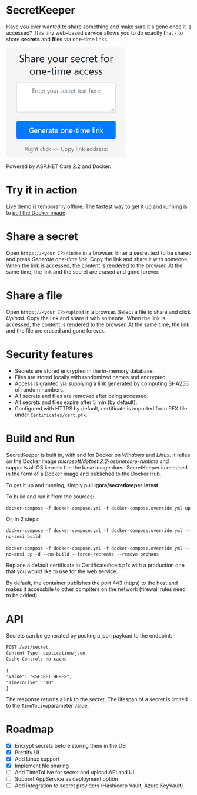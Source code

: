 # SecretKeeper
Have you ever wanted to share something and make sure it's gone once it is accessed? This tiny web-based service allows you to do exactly that - to share **secrets** and **files** via one-time links.

![Example of UI](docs/UI_example.PNG "Example of UI")

Powered by ASP.NET Core 2.2 and Docker.

# Try it in action
Live demo is temporarily offline. The fastest way to get it up and running is to [pull the Docker image](#build-and-run)

# Share a secret
Open `https://<your IP>/index` in a browser. Enter a secret text to be shared and press *Generate one-time link*. Copy the link and share it with someone. When the link is accessed, the content is rendered to the browser. At the same time, the link and the secret are erased and gone forever.

# Share a file
Open `https://<your IP>/upload` in a browser. Select a file to share and click *Upload*. Copy the link and share it with someone. When the link is accessed, the content is rendered to the browser. At the same time, the link and the file are erased and gone forever.

# Security features
- Secrets are stored encrypted in the in-memory database.
- Files are stored locally with randomized names and encrypted.
- Access is granted via supplying a link generated by computing SHA256 of random numbers.
- All secrets and files are removed after being accessed.
- All secrets and files expire after 5 min (by default).
- Configured with HTTPS by default, certificate is imported from PFX file under `Certificates/cert.pfx`.

# Build and Run
SecretKeeper is built in, with and for Docker on *Windows* and *Linux*. It relies on the Docker image *microsoft/dotnet:2.2-aspnetcore-runtime* and supports all OS kernels the the base image does. 
SecretKeeper is released in the form of a Docker image and publiched to the Docker Hub. 

To get it up and running, simply pull **igora/secretkeeper:latest**

To build and run it from the sources:

```
docker-compose -f docker-compose.yml -f docker-compose.override.yml up
```

Or, in 2 steps:

```
docker-compose -f docker-compose.yml -f docker-compose.override.yml --no-ansi build

docker-compose -f docker-compose.yml -f docker-compose.override.yml --no-ansi up -d --no-build --force-recreate --remove-orphans
```

Replace a default certificate in Certificates\cert.pfx with a production one that you would like to use for the web service.

By default, the container publishes the port 443 (https) to the host and makes it accessbile to other compiters on the network (firewall rules need to be added).

# API
Secrets can be generated by posting a json payload to the endpoint:
```
POST /api/secret 
Content-Type: application/json
Cache-Control: no-cache

{
"Value": "<SECRET HERE>",
"TimeToLive": "10"
}
```

The response returns a link to the secret. The lifespan of a secret is limited to the `TimeToLive`parameter value.

# Roadmap
- [x] Encrypt secrets before storing them in the DB
- [x] Prettify UI
- [x] Add Linux support
- [x] Implement file sharing
- [ ] Add TimeToLive for secret and upload API and UI
- [ ] Support AppService as deployment option
- [ ] Add integration to secret providers (Hashicorp Vault, Azure KeyVault)
